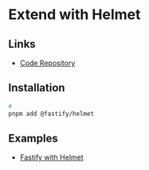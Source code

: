 # Extend with Helmet

## Links

- [Code Repository](https://github.com/fastify/fastify-helmet)

## Installation

```sh
#
pnpm add @fastify/helmet
```

## Examples

- [Fastify with Helmet](https://github.com/brunowego/fastify-journey/tree/with-helmet)

